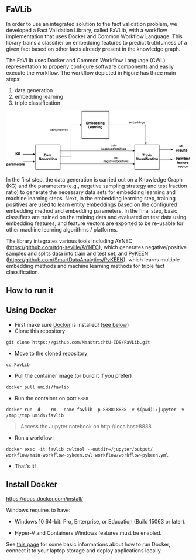 
## FaVLib

In order to use an integrated solution to the fact validation problem, we developed a Fact Validation Library, called FaVLib, with a workflow implementation that uses Docker and Common Workflow Language. This library trains a classifier on embedding features to predict truthfulness of a given fact based on other facts already present in the knowledge graph.

The FaVLib uses Docker and Common Workflow Language (CWL) representation to properly configure software components and easily execute the workflow. The workflow depicted in Figure has three main steps: 
1. data generation 
2. embedding learning
3. triple classification

![FaVLib Workflow](workflow_factvalid.png)

In the first step, the data generation is carried out on a Knowledge Graph (KG) and the parameters (e.g., negative sampling strategy and test fraction ratio) to generate the necessary data sets for embedding learning and machine learning steps. Next, in the embedding learning step, training positives are used to learn entity embeddings based on the configured embedding method and embedding parameters. In the final step, basic classifiers are trained on the training data and evaluated on test data using embedding features, and feature vectors are exported to be re-usable for other machine learning algorithms / platforms. 

The library integrates various tools including AYNEC (https://github.com/tdg-seville/AYNEC), which generates negative/positive samples and splits data into train and test set, and PyKEEN (https://github.com/SmartDataAnalytics/PyKEEN), which learns multiple embedding methods and machine learning methods for triple fact classification. 

## How to run it

## Using Docker 
* First make sure [Docker](https://docs.docker.com/install/) is installed! ([see below](https://github.com/MaastrichtU-IDS/FaVLib#install-docker))
* Clone this repository
```shell
git clone https://github.com/MaastrichtU-IDS/FaVLib.git
```
* Move to the cloned repository
```shell
cd FavLib
```

* Pull the container image (or build it if you prefer)

```shell
docker pull umids/favlib
```

* Run the container on port `8888`

```shell
docker run -d  --rm --name favlib -p 8888:8888 -v $(pwd):/jupyter -v /tmp:/tmp umids/favlib
```
> Access the Jupyter notebook on http://localhost:8888

* Run a workflow:

```shell
docker exec -it favlib cwltool --outdir=/jupyter/output/ workflow/main-workflow-pykeen.cwl workflow/workflow-pykeen.yml
```

* That's it!

## Install Docker

https://docs.docker.com/install/

Windows requires to have:

* Windows 10 64-bit: Pro, Enterprise, or Education (Build 15063 or later).

* Hyper-V and Containers Windows features must be enabled.

See [this page](https://d2s.semanticscience.org/docs/guide-docker) for some basic informations about how to run Docker, connect it to your laptop storage and deploy applications locally.